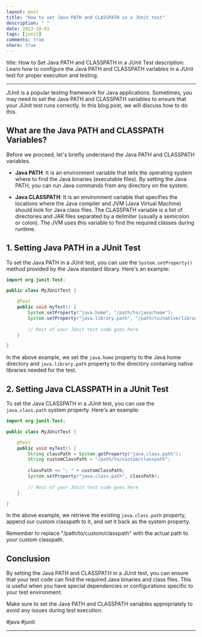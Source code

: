 ```yaml
---
layout: post
title: "How to set Java PATH and CLASSPATH in a JUnit test"
description: " "
date: 2023-10-01
tags: [junit]
comments: true
share: true
---
```


title: How to Set Java PATH and CLASSPATH in a JUnit Test
description: Learn how to configure the Java PATH and CLASSPATH variables in a JUnit test for proper execution and testing.

---

JUnit is a popular testing framework for Java applications. Sometimes, you may need to set the Java PATH and CLASSPATH variables to ensure that your JUnit test runs correctly. In this blog post, we will discuss how to do this.

## What are the Java PATH and CLASSPATH Variables?

Before we proceed, let's briefly understand the Java PATH and CLASSPATH variables.

- **Java PATH**: It is an environment variable that tells the operating system where to find the Java binaries (executable files). By setting the Java PATH, you can run Java commands from any directory on the system.

- **Java CLASSPATH**: It is an environment variable that specifies the locations where the Java compiler and JVM (Java Virtual Machine) should look for Java class files. The CLASSPATH variable is a list of directories and JAR files separated by a delimiter (usually a semicolon or colon). The JVM uses this variable to find the required classes during runtime.

## 1. Setting Java PATH in a JUnit Test

To set the Java PATH in a JUnit test, you can use the `System.setProperty()` method provided by the Java standard library. Here's an example:

```java
import org.junit.Test;

public class MyJUnitTest {

    @Test
    public void myTest() {
        System.setProperty("java.home", "/path/to/java/home");
        System.setProperty("java.library.path", "/path/to/native/libraries");
        
        // Rest of your JUnit test code goes here
    }

}
```

In the above example, we set the `java.home` property to the Java home directory and `java.library.path` property to the directory containing native libraries needed for the test.

## 2. Setting Java CLASSPATH in a JUnit Test

To set the Java CLASSPATH in a JUnit test, you can use the `java.class.path` system property. Here's an example:

```java
import org.junit.Test;

public class MyJUnitTest {

    @Test
    public void myTest() {
        String classPath = System.getProperty("java.class.path");
        String customClassPath = "/path/to/custom/classpath";
        
        classPath += "; " + customClassPath;
        System.setProperty("java.class.path", classPath);
        
        // Rest of your JUnit test code goes here
    }

}
```

In the above example, we retrieve the existing `java.class.path` property, append our custom classpath to it, and set it back as the system property.

Remember to replace "/path/to/custom/classpath" with the actual path to your custom classpath.

## Conclusion

By setting the Java PATH and CLASSPATH in a JUnit test, you can ensure that your test code can find the required Java binaries and class files. This is useful when you have special dependencies or configurations specific to your test environment.

Make sure to set the Java PATH and CLASSPATH variables appropriately to avoid any issues during test execution.

#java #junit

---